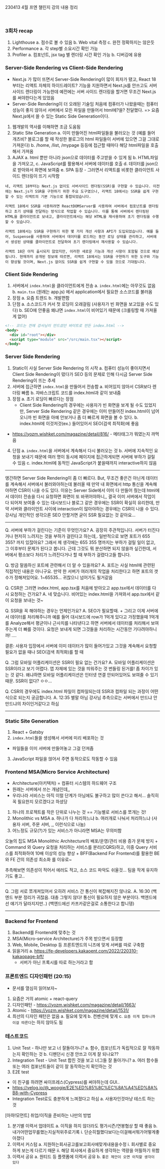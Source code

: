 230413 4월 프엔 챌린지 강의 내용 정리

<br>

### 3회차 recap

1. Lighthouse 
  a. 점수로 볼 수 있음
  b. Web vital 측정
  c. 완전 정확하지는 않은듯
2. Performance 
  a. 각 step별 소요시간 확인 가능
3. Profiler
  a. 컴포넌트, jsx tag 별 렌더링 시간 확인 가능
  b. 디버깅에 유용


### Server-Side Rendering vs Client-Side Rendering
- Next.js 가 많이 뜨면서 Server-Side Rendering이 많이 회자가 됐고,
  React 18부터는 리액트 자체의 하이드레이트? 기능을 지원하면서 Next.js를 안쓰고도 서버 사이드 렌더링이 가능한데
  예전에는 서버 사이드 렌더링을 할거면 무조건 Next.js를 써야한다는게 있었음
- Server-Side Rendering이 더 오래된 기술임
  처음에 컴퓨터가 나왔을때는 컴퓨터 성능이 좋지 않아서 서버에서 모든 파일을 만들어서 html에?을? 전달했다.
  => 요즘 Next.js에서 쓸 수 있는 Static Side Generation이다.

1. 웹개발의 역사를 이해하면 조금 도움됨
2. Static Site Generation
  a. 이미 만들어진 html파일들을 불러오는 것 (예를 들어 개츠비? 블로그를 할 때 작성한 블로그의 html 파일들이 서버에 있으면 그걸 그대로 가져온다)
  b. /home, /list, /mypage 등등에 접근할 때마다 해당 html파일을 호출해서 가져옴
3. AJAX
  a. html 뿐만 아니라 json으로 데이터를 주고받을 수 있게 됨
  b. HTML파일을 가져오고,
  c. JavaScript를 활용해서 서버에 데이터를 호출
  d. 데이터를 json으로 받아와서 화면에 보여줌
  e. SPA 등장 - 그러면서 리액트를 비롯한 클라이언트 사이드 렌더링이 뜨기 시작함

```
네, 리액트 18부터는 Next.js 없이도 서버사이드 렌더링(SSR)을 구현할 수 있습니다. 이전에는 Next.js가 SSR을 구현하기 위한 주요 도구였으나, 리액트 18에서는 SSR을 쉽게 구현할 수 있는 리액트의 기본 기능으로 통합되었습니다.

리액트 18에서 SSR을 사용하려면 ReactDOMServer를 사용하여 서버에서 컴포넌트를 렌더링하고 초기 상태를 전달하는 방식으로 작업할 수 있습니다. 이를 통해 서버에서 렌더링된 HTML을 클라이언트로 보내고, 클라이언트에서는 해당 HTML을 재사용하여 초기 렌더링을 수행할 수 있습니다.

리액트 18에서는 SSR을 구현하기 위한 몇 가지 개선 사항과 API가 도입되었습니다. 예를 들어, Suspense를 사용하여 서버에서 데이터를 로드하는 동안 로딩 상태를 관리하고, 서버에서 생성된 상태를 클라이언트로 전달하여 초기 렌더링에서 재사용할 수 있습니다.

리액트 18은 아직 출시되지 않았지만, 이러한 새로운 기능과 개선 사항이 포함될 것으로 예상됩니다. 현재까지 공개된 정보에 따르면, 리액트 18에서는 SSR을 구현하기 위한 도구와 기능이 향상될 것이며, Next.js 없이도 SSR을 쉽게 구현할 수 있을 것으로 기대됩니다.
```


### Client Side Rendering

1. 서버에서 `index.html`을 클라이언트에게 전송
  a. `index.html`에는 아무것도 없음
  b. `main.tsx` (원래는 app.js) 에서 application에서 필요한 소스코드를 불러옴
2. 장점
  a. 요즘 트렌드
  b. 개발편함
3. 단점
  a. 소스코드가 커서 첫 로딩이 오래걸림 (사용자가 빈 화면을 보고있을 수도 있다)
  b. SEO에 안좋음 왜냐면 `index.html`이 비어있기 때문에 (크롤링할 때 가져올게 없어)

```html
<!-- 코드는 전에 강사님이 만드셨던 바이트로 만든 index.html -->
<body>
  <div id="root"></div>
  <script type="module" src="/src/main.tsx"></script>
</body>
```


### Server Side Rendering

1. Static이 사실 Server Side Rendering 의 시작
  a. 컴퓨터 성능이 좋아지면서 Client Side Rendering이 떴다가 SEO 등의 문제로 인해 다시금 Server Side Rendering이 뜨는 추세
2. 서버에 접근하면 `index.html`을 만들어서 전송함
  a. 비어있지 않아서 CSR보다 렌더링 빠름
  b. 자바스크립트 코드를 index.html과 같이 보내줌
3. 장점
  a. 초기 로딩이 빠르다는 장점
    * Client Side Rendering의 경우에는 사용자가 빈 화면을 보게 될 수도 있었지만,
    Server Side Rendering 같은 경우에는 이미 만들어진 index.html이 넘어오니까 빈 화면을 아예 안보거나 좀 더 빠르게 화면을 볼 수 있다.
  b. index.html에 이것저것(ex.<meta>) 들어있어서 SEO(검색 최적화)에 좋음
  * https://yozm.wishket.com/magazine/detail/816/ - 메타태그가 뭐였는지 까먹음
4. 단점
  a. `index.html`을 서버에서 계속해서 다시 불러오는 것
  b. 서버에 지속적인 요청을 보내기 때문에 여러 명이 동시에 페이지에 접근하게되면 서버에 부하가 걸릴 수 있음
  c. index.html에 동적인 JavaScript가 붙을때까지 interactive하지 않음


----

앵간하면 Server Side Rendering이 좀 더 빠르다.
But, 무조건 좋은건 아닌게 데이터를 계속해서 서버에서 불러와야하는데 
불러올 때 만약 내 화면에서 http 통신을 계속해야하면 CSR이 나을 수도 있다.
이유는 Server Side에서 이미 다 만들어 줬는데 html에서 데이터 전송을 다시 요청하면 화면이 또 바뀌어야하니,,
결국 이미 서버에서 작업이 다 되어져 보여줄 수 있는 대시보드나 블로그 같은 경우에는 SSR이 확실히 유리한데,
만약 서버와 클라이언트 사이에 interaction이 많아야하는 경우에는 CSR이 나을 수 있다.
강사님 개인적인 생각으론 SEO 안할거면 굳이 SSR 필요없는 것 같아요...

-----

Q. 서버에 부하가 걸린다는 기준이 무엇인가요?
A. 굉장히 주관적입니다. 서버가 터진다거나 현저히 느려지는 것을 부하가 걸린다고 하는데,.
   일반적으로 보면 포트가 655 355? 까지 있잖아요?
   그래서 제 생각에는 655 355 명까지는 부하가 걸릴 일이 없고, 그 이후부터 문제가 된다고 봅니다.
   근데 그것도 뭐 분산하면 되지 않을까 싶긴한데, 서버에서 평소보다 처리가 느려진다거나 할 때 부하가 걸렸다고들 합니다.

Q. 방금 말씀하신 포트에 관련해서 더 알 수 있을까요?
A. 포트는 사실 html에 관련된 직접적인 내용은 아니구요.
   만약 한 서버가 여러개의 작업을 처리한다고 하면 포트의 갯수가 정해져있어요.
   1~65535... 귀찮으니 넘어가도 될거같음

Q. CSR은 그러면 index.html, app.tsx를 처음에 받아오고 app.tsx에서 데이터를 다시 요청하는 건가요?
A. 네 맞습니다. 비어있는 index.html을 가져와서 app.tsx에서 같이 요청을 보내는 것~

Q. SSR을 꼭 해야하는 경우는 언제인가요?
A. SEO가 필요할때. + 
   그리고 이제 서버에서 데이터를 처리해주니까 
   예를 들어 대시보드에 row가 1억개 있다고 가정했을때
   1억개를 Analyze해서 평균이나 근사치를 나타낸다고 하면
   서버에서 데이터를 처리해서 보여주는게 더 빠를 것이다.
   요청은 보내게 되면 그것들을 처리하는 시간동안 기다려야하니까! ....

   결론: 사용자 입장에서 서버에 이미 데이터가 많이 들어가있고 그것을 계속해서 요청할 필요가 없을 때나 
   SEO(검색 최적화)를 할 때

Q. 그럼 모바일 어플리케이션은 SSR이 필요 없는 건가요?
A. 모바일 어플리케이션은 SSR이라고 보기 어렵다. 앱 자체에 있는 것을 띄워주는 것 번들링 된거를!
   좀 차이가 있는 것 같다.
   왜냐하면 모바일 어플리케이션은 인터넷 연결 안되어있어도 보여줄 수 있기 때문.
   SSR이 없다? ㅇㅇ...

Q. CSR의 경우에도 index.html 파일이 컴파일되는데 SSR과 컴파일 되는 과정이 어떤 식으로 되는지 궁금합니다.
A. 12:35  별말 아님 강사님 추측으로는 서버에서 만드냐 안만드냐의 차이인거같다고 하심

-----


### Static Site Generation

1. React + Gatsby
2. `index.html`들을 생성해서 서버에 미리 배포하는 것
  * 파일들을 이미 서버에 만들어놓고 그걸 던져줌
3. JavaScript 파일을 얹어서 주면 동적으로도 작동할 수 있음


### Frontend MSA(Micro Service Architecture)
- Architecture(아키텍처) = 컴퓨터 시스템의 하드웨어 구조
- 원래는 서버에서 쓰는 개념인데,,
- 우리나라 서비스는 아직 이럴 단계가 아님에도 불구하고 많이 쓴다고 해서... 솔직히 꼭 필요한지 모르겠다고 하셨당

1. 하나의 프로젝트를 작은 단위로 나누는 것 == 기능별로 서비스를 쪼개는 것!
2. Monolithic vs MSA
  a. 하나가 다 처리하느냐
  b. 여러개로 나눠서 처리하느냐 (사용자 서버, 주문 서버, ,, 이런식으로 나눔)
3. 어느정도 규모(?)가 있는 서비스가 아니라면 MSA는 무의미함

오늘의 집도 MSA
Monolithic Architecture의 배포/운영/관리 비용 증가 문제 방지 +
Command 와 Query 요청을 처리하는 서비스를 분리(CQRS)하고, 
이중 Query 서비스를 최적화하여 10배 이상의 성능 향상 +
BFF(Backend For Frontend)를 활용한 BE와 FE 간의 의존성 최소화
를 이유로~

추측해보면 의존성이 적어서 에러도 적고, 소스 코드 파악도 쉬울것...
팀을 작게 유지하기도 좋고..

----

Q. 그럼 서로 쪼개져있어서 오히려 서비스 간 통신이 복잡해지진 않나요.
A. 16:30 (백엔드 부분 정리가 귀찮음. 대충 그렇지 않다! 통신이 필요하지 않은 부분이다. 백엔드에선 얘기가 달라지지만..) (백엔드에선 카프카같은걸로 소통한다고 합니뎅)

----

### Backend for Frontend

1. Backend를 Frontend에 맞추는 것
2. MSA(Micro-service Architecture)가 주목 받으면서 등장함
3. Web, Mobile, Desktop 등 프론트엔드의 니즈에 맞게 서버를 따로 구축함
4. 읽을거리
  a. https://fe-developers.kakaoent.com/2022/220310-kakaopage-bff/
    * 서버가 아닌 프록시를 따로 하는거라고 함


### 프론트엔드 디자인패턴 (20:15)
- 문서를 열심히 읽어보자~ 

1. 요즘은 거의 atomic + react-query
2. 디자인패턴 - https://yozm.wishket.com/magazine/detail/1663/
3. Atomic - https://yozm.wishket.com/magazine/detail/1531/
4. 최선의 디자인 패턴은 없음
  a. 필요에 맞게
  b. 컨벤션에 맞게
  c. `요즘 이게 힙하니까 이걸 따른다`는 하지 않아도 됨


### 테스트코드

1. Unit Test - 하나만 보고 너 잘돌아가니?
  a. 함수, 컴포넌트가 독립적으로 잘 작동하는지 확인하는 것
  b. 디펜던시 신경 안쓰고 이게 잘 되나요??
2. Integration Test - Unit Test 합친 것을 보고 너그들 잘 돌아가니?
  a. 여러 함수들 또는 여러 컴포넌트들이 같이 잘 동작하는지 확인하는 것
3. E2E test
  * 이 친구를 하려면 싸이프레스(Cypress)를 써야하는데 GUI..
  * https://velog.io/@_woogie/E2E%ED%85%8C%EC%8A%A4%ED%8A%B8-with-Cypress
  * Integration Test로도 충분하게 느껴졌다고 하심
  a. 사용자인것마냥 테스트 하는 것


[아하!모먼트] 취업/이직을 준비하는 나만의 방법
1. 분기별 이력서 업데이트
a. 이직을 하지 않더라도 평가시즌/연봉협상 할 때 좋음 b. 내가어떤업무를했는지실적위주로기록
i. 단순히뭘했다보다는이걸해서뭐가어떻게좋아졌다
2. 이력서 커스텀
a. 지원하는회사공고를보고회사에맞게내용을수정
i. 회사별로 중요하게 보는게 다르기 때문
ii. 해당 회사에서 중요하게 생각하는 역량을 어필하기 위함
3. 이력서 공유
a. 원티드 등 플랫폼에 이력서 공유
b. `좋은 제안이 오면 이직할 생각이 있다`